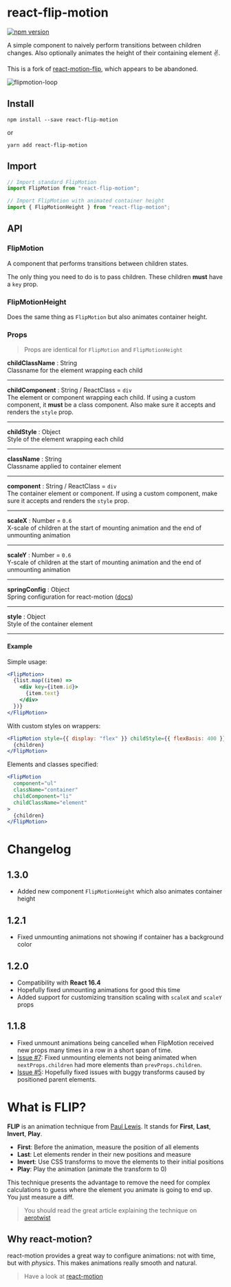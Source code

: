 # react-flip-motion

[![npm version](https://img.shields.io/npm/v/react-flip-motion.svg?style=flat)](https://www.npmjs.com/package/react-flip-motion)

A simple component to naively perform transitions between children changes. Also optionally animates the height of their containing element ✌️.

This is a fork of [react-motion-flip](https://github.com/bloodyowl/react-motion-flip), which appears to be abandoned.

![flipmotion-loop](https://user-images.githubusercontent.com/13281350/33279420-c25b0856-d39e-11e7-9406-0930aa204655.gif)

## Install

```console
npm install --save react-flip-motion
```

or

```console
yarn add react-flip-motion
```

## Import

```javascript
// Import standard FlipMotion
import FlipMotion from "react-flip-motion";

// Import FlipMotion with animated container height
import { FlipMotionHeight } from "react-flip-motion";
```

## API

### FlipMotion

A component that performs transitions between children states.

The only thing you need to do is to pass children. These children **must** have
a `key` prop.

### FlipMotionHeight

Does the same thing as `FlipMotion` but also animates container height.

### Props

> Props are identical for `FlipMotion` and `FlipMotionHeight`

**childClassName** : String
<br/>Classname for the element wrapping each child

---

**childComponent** : String / ReactClass = `div`
<br/>The element or component wrapping each child. If using a custom component, it **must** be a class component. Also make sure it accepts and renders the `style` prop.

---

**childStyle** : Object
<br/>Style of the element wrapping each child

---

**className** : String
<br/>Classname applied to container element

---

**component** : String / ReactClass = `div`
<br/>The container element or component. If using a custom component, make sure it accepts and renders the `style` prop.

---

**scaleX** : Number = `0.6`
<br/>X-scale of children at the start of mounting animation and the end of unmounting animation

---

**scaleY** : Number = `0.6`
<br/>Y-scale of children at the start of mounting animation and the end of unmounting animation

---

**springConfig** : Object
<br/>Spring configuration for react-motion ([docs](https://github.com/chenglou/react-motion#--spring-val-number-config-springhelperconfig--opaqueconfig))

---

**style** : Object
<br/>Style of the container element

---

#### Example

Simple usage:

```jsx
<FlipMotion>
  {list.map((item) =>
    <div key={item.id}>
      {item.text}
    </div>
  })}
</FlipMotion>
```

With custom styles on wrappers:

```jsx
<FlipMotion style={{ display: "flex" }} childStyle={{ flexBasis: 400 }}>
  {children}
</FlipMotion>
```

Elements and classes specified:

```jsx
<FlipMotion
  component="ul"
  className="container"
  childComponent="li"
  childClassName="element"
>
  {children}
</FlipMotion>
```

# Changelog

## 1.3.0

- Added new component `FlipMotionHeight` which also animates container height

## 1.2.1

- Fixed unmounting animations not showing if container has a background color

## 1.2.0

- Compatibility with **React 16.4**
- Hopefully fixed unmounting animations for good this time
- Added support for customizing transition scaling with `scaleX` and `scaleY` props

## 1.1.8

- Fixed unmount animations being cancelled when FlipMotion received new props many times in a row in a short span of time.
- [Issue #7](https://github.com/asbjornh/react-flip-motion/issues/7): Fixed unmounting elements not being animated when `nextProps.children` had more elements than `prevProps.children`.
- [Issue #5](https://github.com/asbjornh/react-flip-motion/issues/5): Hopefully fixed issues with buggy transforms caused by positioned parent elements.

# What is FLIP?

**FLIP** is an animation technique from
[Paul Lewis](https://twitter.com/aerotwist). It stands for **First**, **Last**,
**Invert**, **Play**.

- **First**: Before the animation, measure the position of all elements
- **Last**: Let elements render in their new positions and measure
- **Invert**: Use CSS transforms to move the elements to their initial positions
- **Play**: Play the animation (animate the transform to 0)

This technique presents the advantage to remove the need for complex
calculations to guess where the element you animate is going to end up. You just
measure a diff.

> You should read the great article explaining the technique on
> [aerotwist](https://aerotwist.com/blog/flip-your-animations/)

## Why react-motion?

react-motion provides a great way to configure animations: not with time, but
with _physics_. This makes animations really smooth and natural.

> Have a look at
> [react-motion](https://github.com/chenglou/react-motion/#what-does-this-library-try-to-solve)

